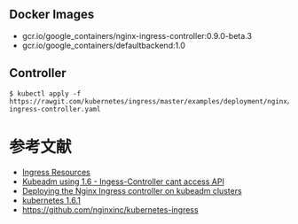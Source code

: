 ## Docker Images
- gcr.io/google_containers/nginx-ingress-controller:0.9.0-beta.3
- gcr.io/google_containers/defaultbackend:1.0

## Controller
```
$ kubectl apply -f https://rawgit.com/kubernetes/ingress/master/examples/deployment/nginx/kubeadm/nginx-ingress-controller.yaml
```

# 参考文献
- [Ingress Resources](https://kubernetes.io/docs/concepts/services-networking/ingress/)
- [Kubeadm using 1.6 - Ingess-Controller cant access API](https://github.com/kubernetes/ingress/issues/575)
- [Deploying the Nginx Ingress controller on kubeadm clusters](https://github.com/kubernetes/ingress/tree/master/examples/deployment/nginx/kubeadm)
- [kubernetes 1.6.1](https://jicki.me/2017/04/11/kargo-k8s-1.6.1/)
- https://github.com/nginxinc/kubernetes-ingress
